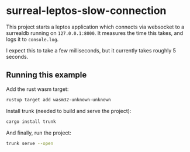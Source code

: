 # surreal-leptos-slow-connection

This project starts a leptos application which connects via websocket to a surrealdb running on `127.0.0.1:8000`. It measures the time this takes, and logs it to `console.log`.

I expect this to take a few milliseconds, but it currently takes roughly 5 seconds.

## Running this example

Add the rust wasm target:

```sh
rustup target add wasm32-unknown-unknown
```

Install trunk (needed to build and serve the project):
```sh
cargo install trunk
```

And finally, run the project:

```sh
trunk serve --open
```